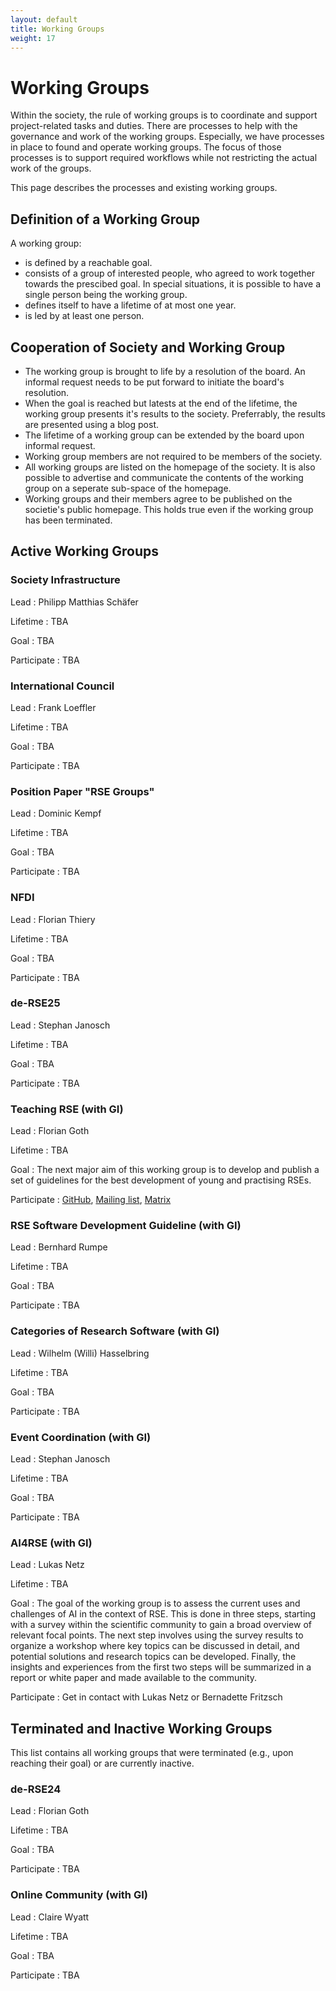 ```yaml
---
layout: default
title: Working Groups
weight: 17
---        
```


# Working Groups

Within the society, the rule of working groups is to coordinate and support project-related tasks and duties.
There are processes to help with the governance and work of the working groups.
Especially, we have processes in place to found and operate working groups.
The focus of those processes is to support required workflows while not restricting the actual work of the groups.

This page describes the processes and existing working groups.

## Definition of a Working Group

A working group:
- is defined by a reachable goal.
- consists of a group of interested people, who agreed to work together towards the prescibed goal.
  In special situations, it is possible to have a single person being the working group.
- defines itself to have a lifetime of at most one year.
- is led by at least one person.

## Cooperation of Society and Working Group

- The working group is brought to life by a resolution of the board.
  An informal request needs to be put forward to initiate the board's resolution.
- When the goal is reached but latests at the end of the lifetime, the working group presents it's results to the society.
  Preferrably, the results are presented using a blog post.
- The lifetime of a working group can be extended by the board upon informal request.
- Working group members are not required to be members of the society.
- All working groups are listed on the homepage of the society.
  It is also possible to advertise and communicate the contents of the working group on a seperate sub-space of the homepage.
- Working groups and their members agree to be published on the societie's public homepage.
  This holds true even if the working group has been terminated.

## Active Working Groups

### Society Infrastructure

Lead
: Philipp Matthias Schäfer

Lifetime
: TBA

Goal
: TBA

Participate
: TBA

### International Council

Lead
: Frank Loeffler

Lifetime
: TBA

Goal
: TBA

Participate
: TBA

### Position Paper "RSE Groups"

Lead
: Dominic Kempf

Lifetime
: TBA

Goal
: TBA

Participate
: TBA

### NFDI

Lead
: Florian Thiery

Lifetime
: TBA

Goal
: TBA

Participate
: TBA

### de-RSE25

Lead
: Stephan Janosch

Lifetime
: TBA

Goal
: TBA

Participate
: TBA

### Teaching RSE (with GI)

Lead
: Florian Goth

Lifetime
: TBA

Goal
: The next major aim of this working group is to develop and publish a set of guidelines for the best development of young and practising RSEs.

Participate
: [GitHub](https://github.com/the-teachingRSE-project), [Mailing list](https://lists.uni-wuerzburg.de/mailman/listinfo/teachingrse), [Matrix](https://matrix.to/#/#de-rse.org-AK-trainingRSE:matrix.org)

### RSE Software Development Guideline (with GI)

Lead
: Bernhard Rumpe

Lifetime
: TBA

Goal
: TBA

Participate
: TBA

### Categories of Research Software (with GI)

Lead
: Wilhelm (Willi) Hasselbring

Lifetime
: TBA

Goal
: TBA

Participate
: TBA

### Event Coordination (with GI)

Lead
: Stephan Janosch

Lifetime
: TBA

Goal
: TBA

Participate
: TBA

### AI4RSE (with GI)

Lead
: Lukas Netz

Lifetime
: TBA

Goal
: The goal of the working group is to assess the current uses and challenges of AI in the context of RSE. This is done in three steps, starting with a survey within the scientific community to gain a broad overview of relevant focal points. The next step involves using the survey results to organize a workshop where key topics can be discussed in detail, and potential solutions and research topics can be developed. Finally, the insights and experiences from the first two steps will be summarized in a report or white paper and made available to the community.

Participate
: Get in contact with Lukas Netz or Bernadette Fritzsch

## Terminated and Inactive Working Groups

This list contains all working groups that were terminated (e.g., upon reaching their goal) or are currently inactive.

### de-RSE24

Lead
: Florian Goth

Lifetime
: TBA

Goal
: TBA

Participate
: TBA

### Online Community (with GI)

Lead
: Claire Wyatt

Lifetime
: TBA

Goal
: TBA

Participate
: TBA

